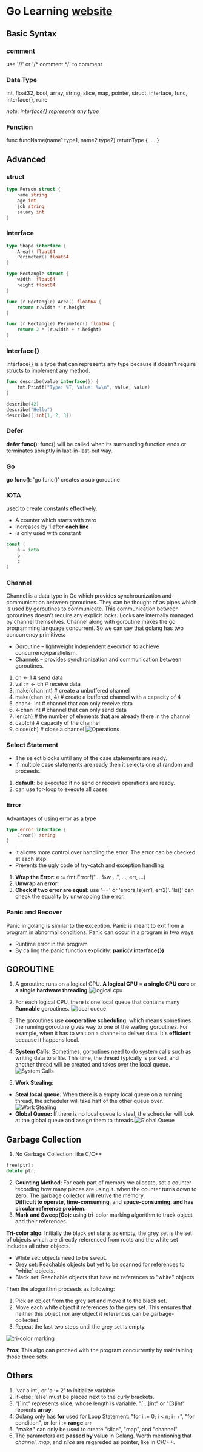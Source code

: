 # Go Learning [website](https://golangbyexample.com/)

## Basic Syntax

### comment
use '//' or '/* comment */' to comment

### Data Type
int, float32, bool, array, string, slice, map, pointer, struct, interface, func, interface{}, rune

*note: interface{} represents any type*

### Function
func funcName(name1 type1, name2 type2) returnType {
    ....
}

## Advanced

### struct
``` go
type Person struct {
    name string
    age int
    job string
    salary int
}
```

### Interface
```go
type Shape interface {
    Area() float64
    Perimeter() float64
}

type Rectangle struct {
    width  float64
    height float64
}

func (r Rectangle) Area() float64 {
    return r.width * r.height
}

func (r Rectangle) Perimeter() float64 {
    return 2 * (r.width + r.height)
}
```

### Interface{}
interface{} is a type that can represents any type because it doesn't require structs to implement any method.

```go
func describe(value interface{}) {
    fmt.Printf("Type: %T, Value: %v\n", value, value)
}

describe(42)
describe("Hello")
describe([]int{1, 2, 3})
```

### Defer
**defer func()**: func() will be called when its surrounding function ends or terminates abruptly in last-in-last-out way.

### Go
**go func()**: 'go func()' creates a sub goroutine

### IOTA
used to create constants effectively.
* A counter which starts with zero
* Increases by 1 after **each line**
* Is only used with constant
```go
const (
    a = iota
    b
    c
)
```

### Channel
Channel is a data type in Go which provides synchrounization and communication between goroutines. They can be thought of as pipes which is used by goroutines to communicate. This communication between goroutines doesn’t require any explicit locks. Locks are internally managed by channel themselves. Channel along with goroutine makes the go programming language concurrent. So we can say that golang has two  concurrency primitives:

* Goroutine – lightweight independent execution to achieve concurrency/parallelism.
* Channels – provides synchronization and communication between goroutines.

1. ch <- 1              # send data
2. val := <- ch         # receive data
3. make(chan int)       # create a unbuffered channel
4. make(chan int, 4)    # create a buffered channel with a capacity of 4
5. chan<- int             # channel that can only receive data
6. <-chan int             # channel that can only send data
7. len(ch)              # the number of elements that are already there in the channel
8. cap(ch)              # capacity of the channel
9. close(ch)            # close a channel
![Operations](image.png)

### Select Statement
* The select blocks until any of the case statements are ready. 
* If multiple case statements are ready then it selects one at random and proceeds. 

1. **default**: be executed if no send or receive operations are ready.
2. can use for-loop to execute all cases

### Error
Advantages of using error as a type
```go
type error interface {
    Error() string
}
```

* It allows more control over handling the error. The error can be checked at each step
* Prevents the ugly code of try-catch and exception handling

1. **Wrap the Error**: e := fmt.Errorf("... %w ...", ..., err, ...)
2. **Unwrap an error**: 
3. **Check if two error are equal**: use '==' or 'errors.Is(err1, err2)'. 'Is()' can check the equality by unwrapping the error.

### Panic and Recover

Panic in golang is similar to the exception. Panic is meant to exit from a program in abnormal conditions. Panic can occur in a program in two ways

* Runtime error in the program
* By calling the panic function explicitly: **panic(v interface{})**

## GOROUTINE
1. A goroutine runs on a logical CPU. **A logical CPU** = **a single CPU core** or **a single hardware threading.**![logical cpu](image-2.png)

2. For each logical CPU, there is one local queue that contains many **Runnable** goroutines. ![local queue](image-3.png)
3. The goroutines use **cooperative scheduling**, which means sometimes the running goroutine gives way to one of the waiting goroutines. For example, when it has to wait on a channel to deliver data. It's **efficient** because it happens local.
4. **System Calls**: Sometimes, goroutines need to do system calls such as writing data to a file. This time, the thread typically is parked, and another thread will be created and takes over the local queue.![System Calls](image-5.png)
5. **Work Stealing**: 
* **Steal local queue:** When there is a empty local queue on a running thread, the scheduler will take half of the other queue over. ![Work Stealing](image-6.png)
* **Global Queue:** If there is no local queue to steal, the scheduler will look at the global queue and assign them to threads.![Global Queue](image-7.png)

## Garbage Collection
1. No Garbage Collection: like C/C++
```c++
free(ptr);
delete ptr;
```
2. **Counting Method**: For each part of memory we allocate, set a counter recording how many places are using it. when the counter turns down to zero. The garbage collector will retrive the memory. <br>
**Difficult to operate**, **time-consuming**, and **space-consuming, and has circular reference problem.**
3. **Mark and Sweep(Go):** using tri-color marking algorithm to track object and their references.

**Tri-color algo**: Initially the black set starts as empty, the grey set is the set of objects which are directly referenced from roots and the white set includes all other objects. 
* White set: objects need to be swept.
* Grey set: Reachable objects but yet to be scanned for references to "white" objects.
* Black set: Reachable objects that have no references to "white" objects.

Then the alogorithm proceeds as following: 


1. Pick an object from the grey set and move it to the black set.
2. Move each white object it references to the grey set. This ensures that neither this object nor any object it references can be garbage-collected.
3. Repeat the last two steps until the grey set is empty.

![tri-color marking](Animation_of_tri-color_garbage_collection.gif)

**Pros:** This algo can proceed with the program concurrently by maintaining those three sets.

## Others
1. 'var a int', or 'a := 2' to initialize variable
2. if-else: 'else' must be placed next to the curly brackets.
3. "[]int" represents **slice**, whose length is variable. "[...]int" or "[3]int" reprents **array**.
4. Golang only has **for** used for Loop Statement: "for i := 0; i < n; i++", "for condition", or for i := **range** arr
5. **"make"** can only be used to create "slice", "map", and "channel".
6. The parameters are **passed by value** in Golang. Worth mentioning that *channel*, *map*, and *slice* are regareded as pointer, like in C/C++.



